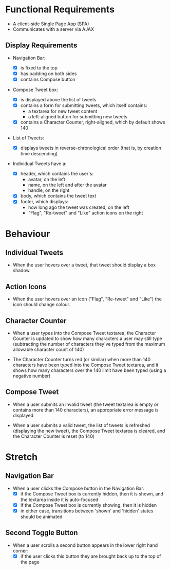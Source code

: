 # Functional Requirements

- A client-side Single Page App (SPA)
- Communicates with a server via AJAX

## Display Requirements

- Navigation Bar:

  - [x] is fixed to the top
  - [x] has padding on both sides
  - [x] contains Compose button

- Compose Tweet box:

  - [x] is displayed above the list of tweets
  - [x] contains a form for submitting tweets, which itself contains:
    - a textarea for new tweet content
    - a left-aligned button for submitting new tweets
  - [x] contains a Character Counter, right-aligned, which by default shows 140

- List of Tweets:

  - [x] displays tweets in reverse-chronological order (that is, by creation time descending)

- Individual Tweets have a:
  - [x] header, which contains the user's:
    - avatar, on the left
    - name, on the left and after the avatar
    - handle, on the right
  - [x] body, which contains the tweet text
  - [x] footer, which displays:
    - how long ago the tweet was created, on the left
    - "Flag", "Re-tweet" and "Like" action icons on the right

# Behaviour

## Individual Tweets

- When the user hovers over a tweet, that tweet should display a box shadow.

## Action Icons

- When the user hovers over an icon ("Flag", "Re-tweet" and "Like") the icon should change colour.

## Character Counter

- When a user types into the Compose Tweet textarea, the Character Counter is updated to show how many characters a user may still type (subtracting the number of characters they've typed from the maximum allowable character count of 140)

- The Character Counter turns red (or similar) when more than 140 characters have been typed into the Compose Tweet textarea, and it shows how many characters over the 140 limit have been typed (using a negative number)

## Compose Tweet

- When a user submits an invalid tweet (the tweet textarea is empty or contains more than 140 characters), an appropriate error message is displayed

- When a user submits a valid tweet, the list of tweets is refreshed (displaying the new tweet), the Compose Tweet textarea is cleared, and the Character Counter is reset (to 140)

# Stretch

## Navigation Bar

- When a user clicks the Compose button in the Navigation Bar:
  - [x] if the Compose Tweet box is currently hidden, then it is shown, and the textarea inside it is auto-focused
  - [x] if the Compose Tweet box is currently showing, then it is hidden
  - [x] in either case, transitions between 'shown' and 'hidden' states should be animated

## Second Toggle Button

- When a user scrolls a second button appears in the lower right hand corner:
  - [x] if the user clicks this button they are brought back up to the top of the page
